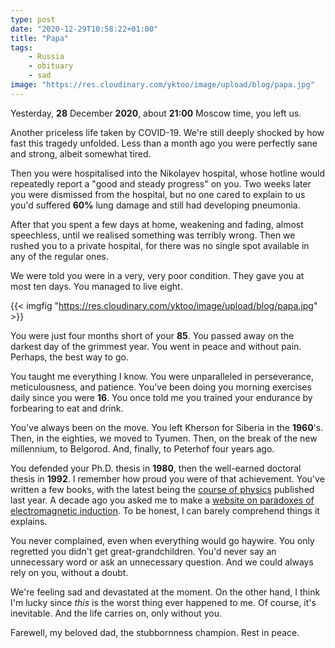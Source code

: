 ```yaml
---
type: post
date: "2020-12-29T10:58:22+01:00"
title: "Papa"
tags:
    - Russia
    - obituary
    - sad
image: "https://res.cloudinary.com/yktoo/image/upload/blog/papa.jpg"
---
```


Yesterday, **28** December **2020**, about **21:00** Moscow time, you left us.

Another priceless life taken by COVID-19. We're still deeply shocked by how fast this tragedy unfolded. Less than a month ago you were perfectly sane and strong, albeit somewhat tired.

Then you were hospitalised into the Nikolayev hospital, whose hotline would repeatedly report a "good and steady progress" on you. Two weeks later you were dismissed from the hospital, but no one cared to explain to us you'd suffered **60%** lung damage and still had developing pneumonia.

<!--more-->

After that you spent a few days at home, weakening and fading, almost speechless, until we realised something was terribly wrong. Then we rushed you to a private hospital, for there was no single spot available in any of the regular ones.

We were told you were in a very, very poor condition. They gave you at most ten days. You managed to live eight.

{{< imgfig "https://res.cloudinary.com/yktoo/image/upload/blog/papa.jpg" >}}

You were just four months short of your **85**. You passed away on the darkest day of the grimmest year. You went in peace and without pain. Perhaps, the best way to go.

You taught me everything I know. You were unparalleled in perseverance, meticulousness, and patience. You've been doing you morning exercises daily since you were **16**. You once told me you trained your endurance by forbearing to eat and drink.

You've always been on the move. You left Kherson for Siberia in the **1960**'s. Then, in the eighties, we moved to Tyumen. Then, on the break of the new millennium, to Belgorod. And, finally, to Peterhof four years ago.

You defended your Ph.D. thesis in **1980**, then the well-earned doctoral thesis in **1992**. I remember how proud you were of that achievement. You've written a few books, with the latest being the [course of physics](https://www.labirint.ru/books/697936/) published last year. A decade ago you asked me to make a [website on paradoxes of electromagnetic induction](http://electrodynamics.narod.ru/). To be honest, I can barely comprehend things it explains.

You never complained, even when everything would go haywire. You only regretted you didn't get great-grandchildren. You'd never say an unnecessary word or ask an unnecessary question. And we could always rely on you, without a doubt.

We're feeling sad and devastated at the moment. On the other hand, I think I'm lucky since *this* is the worst thing ever happened to me. Of course, it's inevitable. And the life carries on, only without you.

Farewell, my beloved dad, the stubbornness champion. Rest in peace.
